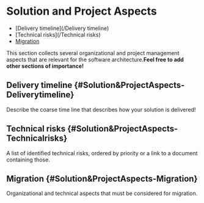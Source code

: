 # Solution and Project Aspects

* [Delivery timeline](/Delivery timeline)
* [Technical risks](/Technical risks)
* [Migration](/Migration)

This section collects several organizational and project management aspects that are relevant for the software architecture.**Feel free to add other sections of importance!**

## Delivery timeline {#Solution&ProjectAspects-Deliverytimeline}

Describe the coarse time line that describes how your solution is delivered!

## Technical risks {#Solution&ProjectAspects-Technicalrisks}

A list of identified technical risks, ordered by priority or a link to a document containing those.

## Migration {#Solution&ProjectAspects-Migration}

Organizational and technical aspects that must be considered for migration.

